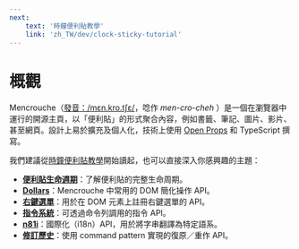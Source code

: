 ```yaml
---
next:
    text: '時鐘便利貼教學'
    link: 'zh_TW/dev/clock-sticky-tutorial'
---
```


# 概觀

Mencrouche（[發音：/mɛn.kro.tʃɛ/](https://ipa-reader.com/?text=m%C9%9Bn.kro.t%CA%83%C9%9B)，唸作 *men-cro-cheh* ）是一個在瀏覽器中運行的開源主頁，以「便利貼」的形式聚合內容，例如書籤、筆記、圖片、影片、甚至網頁。設計上易於擴充及個人化，技術上使用 [Open Props](https://open-props.style/) 和 TypeScript 撰寫。

我們建議從[時鐘便利貼教學](/zh_TW/dev/clock-sticky-tutorial)開始讀起，也可以直接深入你感興趣的主題：

* **[便利貼生命週期](/zh_TW/dev/sticky-lifecycle)**：了解便利貼的完整生命周期。
* **[Dollars](/zh_TW/dev/dollars)**：Mencrouche 中常用的 DOM 簡化操作 API。
* **[右鍵選單](/zh_TW/dev/context-menu)**：用於在 DOM 元素上註冊右鍵選單的 API。
* **[指令系統](/zh_TW/dev/command)**：可透過命令列調用的指令 API。
* **[n81i](/zh_TW/dev/n81i)**：國際化（i18n）API，用於將字串翻譯為特定語系。
* **[修訂歷史](/zh_TW/dev/apocalypse)**：使用 command pattern 實現的復原／重作 API。
